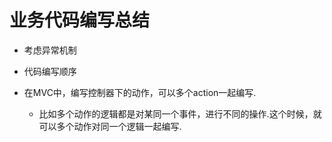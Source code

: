 # 业务代码编写总结
- 考虑异常机制

- 代码编写顺序

- 在MVC中，编写控制器下的动作，可以多个action一起编写.
	- 比如多个动作的逻辑都是对某同一个事件，进行不同的操作.这个时候，就可以多个动作对同一个逻辑一起编写.

